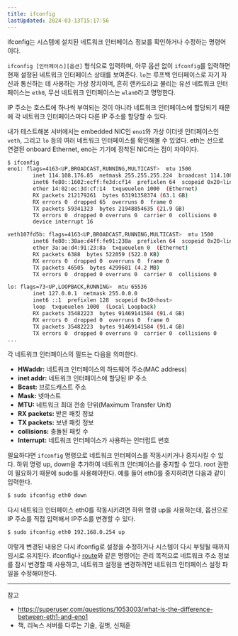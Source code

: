 ```yaml
---
title: ifconfig
lastUpdated: 2024-03-13T15:17:56
---
```


ifconfig는 시스템에 설치된 네트워크 인터페이스 정보를 확인하거나 수정하는 명령어이다.

`ifconfig [인터페이스][옵션]` 형식으로 입력하며, 아무 옵션 없이 `ifconfig`를 입력하면 현재 설정된 네트워크 인터페이스 상태를 보여준다. `lo`는 루프백 인터페이스로 자기 자신과 통신하는 데 사용하는 가상 장치이며, 흔히 랜카드라고 불리는 유선 네트워크 인터페이스는 `eth0`, 무선 네트워크 인터페이스는 `wlan0`라고 명명한다.

IP 주소는 호스트에 하나씩 부여되는 것이 아니라 네트워크 인터페이스에 할당되기 때문에 각 네트워크 인터페이스마다 다른 IP 주소를 할당할 수 있다.

내가 테스트해본 서버에서는 embedded NIC인 `eno1`와 가상 이더넷 인터페이스인 `veth`, 그리고 `lo` 등의 여러 네트워크 인터페이스를 확인해볼 수 있었다. eth는 선으로 연결된 onboard Ethernet, eno는 기기에 장착된 NIC라는 점이 차이이다.

```bash
$ ifconfig
eno1: flags=4163<UP,BROADCAST,RUNNING,MULTICAST>  mtu 1500
        inet 114.108.176.85  netmask 255.255.255.224  broadcast 114.108.176.95
        inet6 fe80::1602:ecff:fe3d:cf14  prefixlen 64  scopeid 0x20<link>
        ether 14:02:ec:3d:cf:14  txqueuelen 1000  (Ethernet)
        RX packets 212179261  bytes 63191358374 (63.1 GB)
        RX errors 0  dropped 65  overruns 0  frame 0
        TX packets 59341323  bytes 21948854635 (21.9 GB)
        TX errors 0  dropped 0 overruns 0  carrier 0  collisions 0
        device interrupt 16  

veth107fd5b: flags=4163<UP,BROADCAST,RUNNING,MULTICAST>  mtu 1500
        inet6 fe80::38ae:d4ff:fe91:238a  prefixlen 64  scopeid 0x20<link>
        ether 3a:ae:d4:91:23:8a  txqueuelen 0  (Ethernet)
        RX packets 6388  bytes 522059 (522.0 KB)
        RX errors 0  dropped 0  overruns 0  frame 0
        TX packets 46505  bytes 4299681 (4.2 MB)
        TX errors 0  dropped 0 overruns 0  carrier 0  collisions 0

lo: flags=73<UP,LOOPBACK,RUNNING>  mtu 65536
        inet 127.0.0.1  netmask 255.0.0.0
        inet6 ::1  prefixlen 128  scopeid 0x10<host>
        loop  txqueuelen 1000  (Local Loopback)
        RX packets 35482223  bytes 91469141584 (91.4 GB)
        RX errors 0  dropped 0  overruns 0  frame 0
        TX packets 35482223  bytes 91469141584 (91.4 GB)
        TX errors 0  dropped 0 overruns 0  carrier 0  collisions 0
...
```

각 네트워크 인터페이스의 필드는 다음을 의미한다.

- **HWaddr:** 네트워크 인터페이스의 하드웨어 주소(MAC address)
- **inet addr:** 네트워크 인터페이스에 할당된 IP 주소
- **Bcast:** 브로드캐스트 주소
- **Mask:** 넷마스트
- **MTU:** 네트워크 최대 전송 단위(Maximum Transfer Unit)
- **RX packets:** 받은 패킷 정보
- **TX packets:** 보낸 패킷 정보
- **collisions:** 충돌된 패킷 수
- **Interrupt:** 네트워크 인터페이스가 사용하는 인터럽트 번호

필요하다면 `ifconfig` 명령으로 네트워크 인터페이스를 작동시키거나 중지시킬 수 있다. 하위 명령 up, down을 추가하여 네트워크 인터페이스를 중지할 수 있다. root 권한이 필요하기 때문에 sudo를 사용해야한다. 예를 들어 eth0를 중지하려면 다음과 같이 입력한다.

```bash
$ sudo ifconfig eth0 down
```

다시 네트워크 인터페이스 eth0를 작동시키려면 하위 명령 up을 사용하는데, 옵션으로 IP 주소를 직접 입력해서 IP주소를 변경할 수 있다.

```bash
$ sudo ifconfig eth0 192.168.0.254 up
```

이렇게 변경된 내용은 다시 ifconfig로 설정을 수정하거나 시스템이 다시 부팅될 때까지 임시로 유지된다. ifconfig나 [route](route.md)와 같은 명령어는 관리 목적으로 네트워크 주소 정보를 잠시 변경할 때 사용하고, 네트워크 설정을 변경하려면 네트워크 인터페이스 설정 파일을 수정해야한다.

---
참고
- https://superuser.com/questions/1053003/what-is-the-difference-between-eth1-and-eno1
- 책, 리눅스 서버를 다루는 기술, 길벗, 신재훈